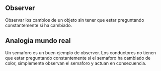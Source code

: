 ## Observer


Observar los cambios de un objeto sin tener que estar preguntando constantemente si ha cambiado.

## Analogia mundo real
Un semaforo es un buen ejemplo de observer. Los conductores no tienen que estar preguntando constantemente si el semaforo ha cambiado de color, simplemente observan el semaforo y actuan en consecuencia.